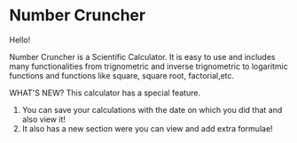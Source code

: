 # Number Cruncher
Hello!

Number Cruncher is a Scientific Calculator. It is easy to use and includes many functionalities from trignometric and inverse trignometric to logaritmic functions and functions like square, square root, factorial,etc.

WHAT'S NEW?
This calculator has a special feature.
1. You can save your calculations with the date on which you did that and also view it!
2. It also has a new section were you can view and add extra formulae!
